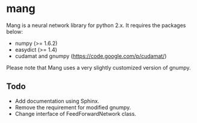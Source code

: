 mang
====

Mang is a neural network library for python 2.x.
It requires the packages below:

* numpy (>= 1.6.2)
* easydict (>= 1.4)
* cudamat and gnumpy (https://code.google.com/p/cudamat/)

Please note that Mang uses a very slightly customized version of gnumpy.

Todo
----

* Add documentation using Sphinx.
* Remove the requirement for modified gnumpy.
* Change interface of FeedForwardNetwork class.
